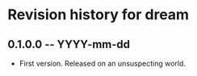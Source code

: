 # Revision history for dream

## 0.1.0.0 -- YYYY-mm-dd

* First version. Released on an unsuspecting world.
